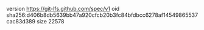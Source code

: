 version https://git-lfs.github.com/spec/v1
oid sha256:d406b8db5639bb47a920cfcb20b3fc84bfdbcc6278af14549865537cac83d389
size 22578
